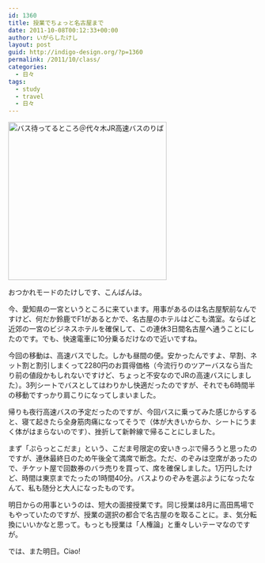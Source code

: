 ```yaml
---
id: 1360
title: 授業でちょっと名古屋まで
date: 2011-10-08T00:12:33+00:00
author: いがらしたけし
layout: post
guid: http://indigo-design.org/?p=1360
permalink: /2011/10/class/
categories:
  - 日々
tags:
  - study
  - travel
  - 日々
---
```

<a href="http://picplz.com/user/takeshi81/pic/twrhk/"><img src="http://s0.i1.picplzthumbs.com/upload/img/91/99/8f/91998f1bc1fc13a73100b96d96837dad93b69175_wmeg_00001.jpg" alt="バス待ってるところ＠代々木JR高速バスのりば" width="320px" /></a>

おつかれモードのたけしです、こんばんは。

今、愛知県の一宮というところに来ています。用事があるのは名古屋駅前なんですけど、何だか鈴鹿でF1があるとかで、名古屋のホテルはどこも満室。ならばと近郊の一宮のビジネスホテルを確保して、この連休3日間名古屋へ通うことにしたのです。でも、快速電車に10分乗るだけなので近いですね。

今回の移動は、高速バスでした。しかも昼間の便。安かったんですよ、早割、ネット割と割引しまくって2280円のお買得価格（今流行りのツアーバスなら当たり前の値段かもしれないですけど、ちょっと不安なのでJRの高速バスにしました）。3列シートでバスとしてはわりかし快適だったのですが、それでも6時間半の移動ですっかり肩こりになってしまいました。
<!--more-->
帰りも夜行高速バスの予定だったのですが、今回バスに乗ってみた感じからすると、寝て起きたら全身筋肉痛になってそうで（体が大きいからか、シートにうまく体がはまらないのです）、挫折して新幹線で帰ることにしました。

まず「ぷらっとこだま」という、こだま号限定の安いきっぷで帰ろうと思ったのですが、連休最終日のため午後全て満席で断念。ただ、のぞみは空席があったので、チケット屋で回数券のバラ売りを買って、席を確保しました。1万円したけど、時間は東京までたったの1時間40分。バスよりのぞみを選ぶようになったなんて、私も随分と大人になったものです。

明日からの用事というのは、短大の面接授業です。同じ授業は8月に高田馬場でもやっていたのですが、授業の選択の都合で名古屋のを取ることに。ま、気分転換にいいかなと思って。もっとも授業は「人権論」と重々しいテーマなのですが。

では、また明日。Ciao!
